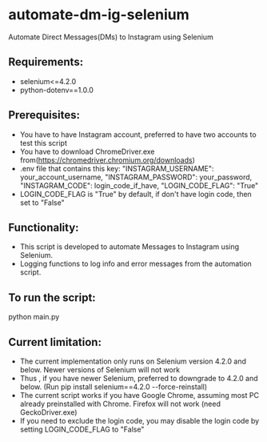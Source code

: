 # automate-dm-ig-selenium
Automate Direct Messages(DMs) to Instagram using Selenium

## Requirements:
- selenium<=4.2.0
- python-dotenv==1.0.0

## Prerequisites:
- You have to have Instagram account, preferred to have two accounts to test this script
- You have to download ChromeDriver.exe from(https://chromedriver.chromium.org/downloads)
- .env file that contains this key: "INSTAGRAM_USERNAME": your_account_username, "INSTAGRAM_PASSWORD": your_password, "INSTAGRAM_CODE": login_code_if_have, "LOGIN_CODE_FLAG": "True"
- LOGIN_CODE_FLAG is "True" by default, if don't have login code, then set to "False"

## Functionality:
- This script is developed to automate Messages to Instagram using Selenium.
- Logging functions to log info and error messages from the automation script.

## To run the script:
python main.py

## Current limitation:
- The current implementation only runs on Selenium version 4.2.0 and below. Newer versions of Selenium will not work
- Thus , if you have newer Selenium, preferred to downgrade to 4.2.0 and below. (Run pip install selenium==4.2.0 --force-reinstall)
- The current script works if you have Google Chrome, assuming most PC already preinstalled with Chrome. Firefox will not work (need GeckoDriver.exe)
- If you need to exclude the login code, you may disable the login code by setting LOGIN_CODE_FLAG to "False"

